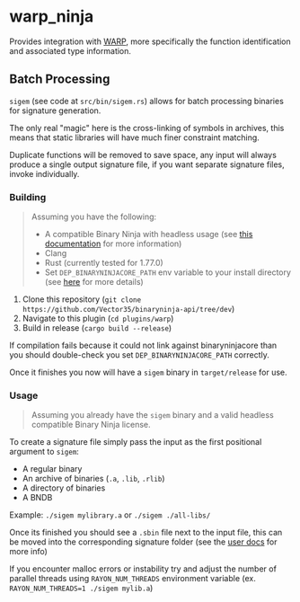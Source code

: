 # warp_ninja

Provides integration with [WARP](https://github.com/Vector35/warp), more specifically the function identification and associated type information.

## Batch Processing

`sigem` (see code at `src/bin/sigem.rs`) allows for batch processing binaries for signature generation.

The only real "magic" here is the cross-linking of symbols in archives, this means that static libraries will have much finer constraint matching.

Duplicate functions will be removed to save space, any input will always produce a single output signature file, if you want separate signature files, invoke individually.

### Building

> Assuming you have the following:
> - A compatible Binary Ninja with headless usage (see [this documentation](https://docs.binary.ninja/dev/batch.html#batch-processing-and-other-automation-tips) for more information)
> - Clang
> - Rust (currently tested for 1.77.0)
> - Set `DEP_BINARYNINJACORE_PATH` env variable to your install directory (see [here](https://docs.binary.ninja/guide/#binary-path) for more details)

1. Clone this repository (`git clone https://github.com/Vector35/binaryninja-api/tree/dev`)
2. Navigate to this plugin (`cd plugins/warp`)
3. Build in release (`cargo build --release`)

If compilation fails because it could not link against binaryninjacore than you should double-check you set `DEP_BINARYNINJACORE_PATH` correctly.

Once it finishes you now will have a `sigem` binary in `target/release` for use.

### Usage

> Assuming you already have the `sigem` binary and a valid headless compatible Binary Ninja license.

To create a signature file simply pass the input as the first positional argument to `sigem`:

- A regular binary
- An archive of binaries (`.a`, `.lib`, `.rlib`)
- A directory of binaries
- A BNDB

Example: `./sigem mylibrary.a` or `./sigem ./all-libs/`

Once its finished you should see a `.sbin` file next to the input file, this can be moved into the corresponding signature folder (see the [user docs](https://docs.binary.ninja/dev/annotation.html?h=install+path#signature-library) for more info)

If you encounter malloc errors or instability try and adjust the number of parallel threads using `RAYON_NUM_THREADS` environment variable (ex. `RAYON_NUM_THREADS=1 ./sigem mylib.a`)
